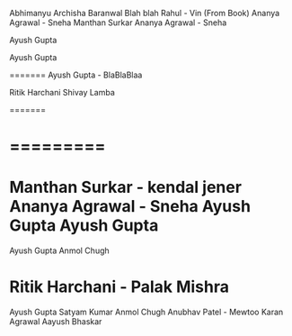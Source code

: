 Abhimanyu
Archisha Baranwal
Blah blah
Rahul - Vin (From Book)
Ananya Agrawal - Sneha
Manthan Surkar
Ananya Agrawal - Sneha

Ayush Gupta

Ayush Gupta

=======
Ayush Gupta - BlaBlaBlaa

Ritik Harchani
Shivay Lamba


=======

=========
=======



Manthan Surkar - kendal jener
Ananya Agrawal - Sneha
Ayush Gupta
Ayush Gupta
=======
Ayush Gupta
Anmol Chugh

Ritik Harchani - Palak Mishra
=======
Ayush Gupta
Satyam Kumar
Anmol Chugh
Anubhav Patel - Mewtoo
Karan Agrawal
Aayush Bhaskar


